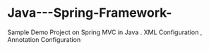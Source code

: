 # Java---Spring-Framework-
Sample Demo Project on Spring MVC in Java . XML  Configuration , Annotation Configuration 
